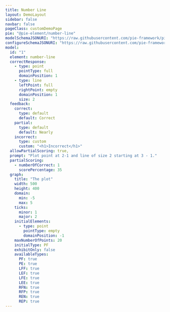 ```yaml
---
title: Number Line
layout: DemoLayout
sidebar: false
navbar: false
pageClass: customDemoPage
pie: "@pie-element/number-line"
modelSchemaJSONURI: "https://raw.githubusercontent.com/pie-framework/pie-elements/develop/packages/number-line/docs/pie-schema.json"
configureSchemaJSONURI: "https://raw.githubusercontent.com/pie-framework/pie-elements/develop/packages/number-line/docs/config-schema.json"
model:
  id: "1"
  element: number-line
  correctResponse:
    - type: point
      pointType: full
      domainPosition: 1
    - type: line
      leftPoint: full
      rightPoint: empty
      domainPosition: 1
      size: 2
  feedback:
    correct:
      type: default
      default: Correct
    partial:
      type: default
      default: Nearly
    incorrect:
      type: custom
      custom: "<h1>Incorrect</h1>"
  allowPartialScoring: true,
  prompt: "Plot point at 2-1 and line of size 2 starting at 3 - 1."
  partialScoring:
    - numberOfCorrect: 1
      scorePercentage: 35
  graph:
    title: "The plot"
    width: 500
    height: 400
    domain:
      min: -5
      max: 5
    ticks:
      minor: 1
      major: 2
    initialElements:
      - type: point
        pointType: empty
        domainPosition: -1
    maxNumberOfPoints: 20
    initialType: PF
    exhibitOnly: false
    availableTypes:
      PF: true
      PE: true
      LFF: true
      LEF: true
      LFE: true
      LEE: true
      RFN: true
      RFP: true
      REN: true
      REP: true
---
```

